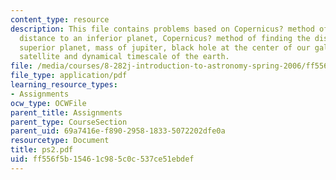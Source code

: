 ```yaml
---
content_type: resource
description: This file contains problems based on Copernicus? method of finding the
  distance to an inferior planet, Copernicus? method of finding the distance to a
  superior planet, mass of jupiter, black hole at the center of our galaxy, geosynchronous
  satellite and dynamical timescale of the earth.
file: /media/courses/8-282j-introduction-to-astronomy-spring-2006/ff556f5b15461c985c0c537ce51ebdef_ps2.pdf
file_type: application/pdf
learning_resource_types:
- Assignments
ocw_type: OCWFile
parent_title: Assignments
parent_type: CourseSection
parent_uid: 69a7416e-f890-2958-1833-5072202dfe0a
resourcetype: Document
title: ps2.pdf
uid: ff556f5b-1546-1c98-5c0c-537ce51ebdef
---
```

